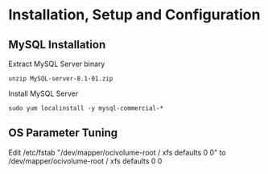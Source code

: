 # Installation, Setup and Configuration
## MySQL Installation
Extract MySQL Server binary
```
unzip MySQL-server-8.1-01.zip
```
Install MySQL Server
```
sudo yum localinstall -y mysql-commercial-*
```
## OS Parameter Tuning
Edit /etc/fstab "/dev/mapper/ocivolume-root /  xfs     defaults    0 0" to </br>
/dev/mapper/ocivolume-root /                       xfs     defaults        0 0
